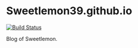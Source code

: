 # Sweetlemon39.github.io

[![Build Status](https://www.travis-ci.org/Sweetlemon39/Sweetlemon39.github.io.svg?branch=dev)](https://www.travis-ci.org/Sweetlemon39/Sweetlemon39.github.io)

Blog of Sweetlemon.
